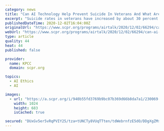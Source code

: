 ```yaml
---
category: news
title: "Can AI Technology Help Prevent Suicide In Veterans And What Are The Ethical Considerations?"
excerpt: "Suicide rates in veterans have increased by about 30 percent since 2000. According to a recent piece in the New York Times, researchers are turning to A.I technology to try to detect veterans who are at risk in an attempt to intervene."
publishedDateTime: 2020-12-02T16:04:00Z
originalUrl: "https://www.scpr.org/programs/airtalk/2020/12/02/66294/can-ai-technology-help-prevent-suicide-in-veterans/"
webUrl: "https://www.scpr.org/programs/airtalk/2020/12/02/66294/can-ai-technology-help-prevent-suicide-in-veterans/"
type: article
quality: 44
heat: 44
published: false

provider:
  name: KPCC
  domain: scpr.org

topics:
  - AI Ethics
  - AI

images:
  - url: "https://a.scpr.org/i/940b55fd3769b9bc07b369d66b8da7a1/230069-full.jpg"
    width: 1024
    height: 683
    isCached: true

secured: "DUxGv5er5vRqPVIY25/tza+tUNCTy8VUqTTten/tdWebrnfzE5dO/DDgXgZMspPFJ7LdYj3ELbi0WseUIjS1f/Q0nz6ATPFOpHdZ+Lud0cVfrkdPWK/hVegKzoHsD37YUKT+r2dur00FSIV8aZB0D3rnK6nb+59JsKjN7purmaqdWmd7bcHXBdVUWGkOxT2MFjLZTxVVwuD8PDAb7StFZEJrpFJDy0eU03fUhKRpPsLOv3qLRnD6BQONc+jYzjJUgIBUAByFX7mA+mArkUlMXPBUKyFRibx7/gKIxffNgmMF/aaIYNbVbqdn/wnwGu7lUB/u1ggb0xrsFelylrcBpoDKAeftjM0Q3NTmNRup7Rc=;T4lsYF6Aj/HPWUGZBEGbEw=="
---
```


